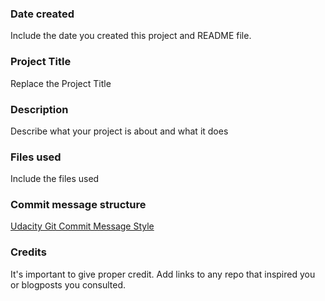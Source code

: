 ### Date created
Include the date you created this project and README file.

### Project Title
Replace the Project Title

### Description
Describe what your project is about and what it does

### Files used
Include the files used

### Commit message structure
[Udacity Git Commit Message Style](https://udacity.github.io/git-styleguide/)

### Credits
It's important to give proper credit. Add links to any repo that inspired you or blogposts you consulted.
